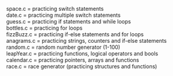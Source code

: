 space.c = practicing switch statements  
date.c = practicing multiple switch statements  
guess.c = practicing if statements and while loops  
bottles.c = practicing for loops  
fizzBuzz.c = practicing if-else statements and for loops  
anagrams.c = practicing strings, counters and if-else statements  
random.c = random number generator (1-100)  
leapYear.c = practicing functions, logical operators and bools  
calendar.c = practicing pointers, arrays and functions  
race.c = race generator (practicing structures and functions)  
